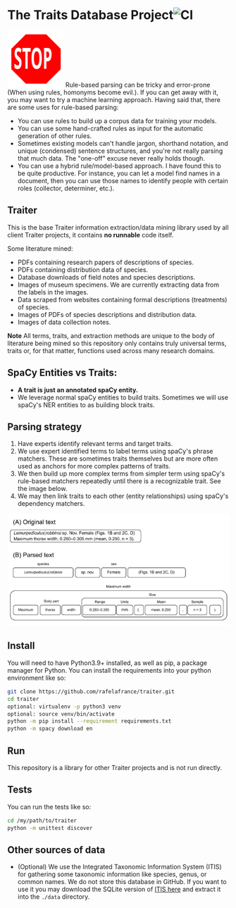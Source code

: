 # The Traits Database Project![CI](https://github.com/rafelafrance/traiter/workflows/CI/badge.svg)

![STOP!](assets/StopSign.SVG) Rule-based parsing can be tricky and error-prone (When using rules, homonyms become evil.). If you can get away with it, you may want to try a machine learning approach. Having said that, there are some uses for rule-based parsing:

- You can use rules to build up a corpus data for training your models.
- You can use some hand-crafted rules as input for the automatic generation of other rules.
- Sometimes existing models can't handle jargon, shorthand notation, and unique (condensed) sentence structures, and you're not really parsing that much data. The "one-off" excuse never really holds though.
- You can use a hybrid rule/model-based approach. I have found this to be quite productive. For instance, you can let a model find names in a document, then you can use those names to identify people with certain roles (collector, determiner, etc.).

## Traiter
This is the base Traiter information extraction/data mining library used by all client Traiter projects, it contains **no runnable** code itself.

Some literature mined:
- PDFs containing research papers of descriptions of species.
- PDFs containing distribution data of species.
- Database downloads of field notes and species descriptions.
- Images of museum specimens. We are currently extracting data from the labels in the images.
- Data scraped from websites containing formal descriptions (treatments) of species.
- Images of PDFs of species descriptions and distribution data.
- Images of data collection notes.

**Note** All terms, traits, and extraction methods are unique to the body of literature being mined so this repository only contains truly universal terms, traits or, for that matter, functions used across many research domains.

## SpaCy Entities vs Traits:
- **A trait is just an annotated spaCy entity.**
- We leverage normal spaCy entities to build traits. Sometimes we will use spaCy's NER entities to as building block traits.

## Parsing strategy
1. Have experts identify relevant terms and target traits.
2. We use expert identified terms to label terms using spaCy's phrase matchers. These are sometimes traits themselves but are more often used as anchors for more complex patterns of traits.
3. We then build up more complex terms from simpler term using spaCy's rule-based matchers repeatedly until there is a recognizable trait. See the image below.
4. We may then link traits to each other (entity relationships) using spaCy's dependency matchers.

![parsing example](assets/anoplura_rules.png)

## Install
You will need to have Python3.9+ installed, as well as pip, a package manager for Python. You can install the requirements into your python environment like so:
```bash
git clone https://github.com/rafelafrance/traiter.git
cd traiter
optional: virtualenv -p python3 venv
optional: source venv/bin/activate
python -m pip install --requirement requirements.txt
python -m spacy download en
```

## Run
This repository is a library for other Traiter projects and is not run directly.

## Tests
You can run the tests like so:
```bash
cd /my/path/to/traiter
python -m unittest discover
```

## Other sources of data
- (Optional) We use the Integrated Taxonomic Information System (ITIS) for gathering some taxonomic information like species, genus, or common names. We do not store this database in GitHub. If you want to use it you may download the SQLite version of [ITIS here](https://www.itis.gov/downloads/index.html) and extract it into the `./data` directory.
